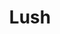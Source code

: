 ---
title: "Lush"
summary: "Shoegaze band from London, UK. Formed in 1987 and led by guitarists Miki Berenyi and Emma Anderson. Drummer Chris Acland committed suicide in October 1996, bringing the band to an end. Lush reformed in September of 2015, with the addition of drummer ."
slug: "lush"
image: "lush.jpg"
apple_music_artist_url: "https://music.apple.com/gb/artist/lush/6759530"
wikipedia_url: "none"
---